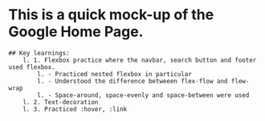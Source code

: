 # This is a quick mock-up of the Google Home Page.
    ## Key learnings:
        l. 1. Flexbox practice where the navbar, search button and footer used flexbox.
            l. - Practiced nested flexbox in particular
            l. - Understood the difference betweeen flex-flow and flew-wrap
            l. - Space-around, space-evenly and space-between were used
        l. 2. Text-decoration
        l. 3. Practiced :hover, :link
